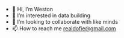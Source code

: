 - 👋 Hi, I’m Weston
- 👀 I’m interested in data building 
- 💞️ I’m looking to collaborate with like minds 
- 📫 How to reach me realdofie@gmail.com 

<!---
Weston316/Weston316 is a ✨ special ✨ repository because its `README.md` (this file) appears on your GitHub profile.
You can click the Preview link to take a look at your changes.
--->
